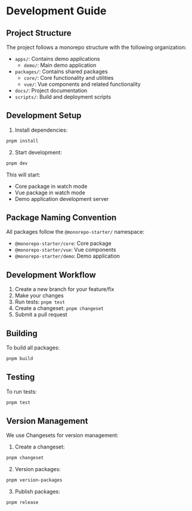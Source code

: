 # Development Guide

## Project Structure

The project follows a monorepo structure with the following organization:

- `apps/`: Contains demo applications
  - `demo/`: Main demo application
- `packages/`: Contains shared packages
  - `core/`: Core functionality and utilities
  - `vue/`: Vue components and related functionality
- `docs/`: Project documentation
- `scripts/`: Build and deployment scripts

## Development Setup

1. Install dependencies:
```bash
pnpm install
```

2. Start development:
```bash
pnpm dev
```

This will start:
- Core package in watch mode
- Vue package in watch mode
- Demo application development server

## Package Naming Convention

All packages follow the `@monorepo-starter/` namespace:
- `@monorepo-starter/core`: Core package
- `@monorepo-starter/vue`: Vue components
- `@monorepo-starter/demo`: Demo application

## Development Workflow

1. Create a new branch for your feature/fix
2. Make your changes
3. Run tests: `pnpm test`
4. Create a changeset: `pnpm changeset`
5. Submit a pull request

## Building

To build all packages:
```bash
pnpm build
```

## Testing

To run tests:
```bash
pnpm test
```

## Version Management

We use Changesets for version management:

1. Create a changeset:
```bash
pnpm changeset
```

2. Version packages:
```bash
pnpm version-packages
```

3. Publish packages:
```bash
pnpm release
```
